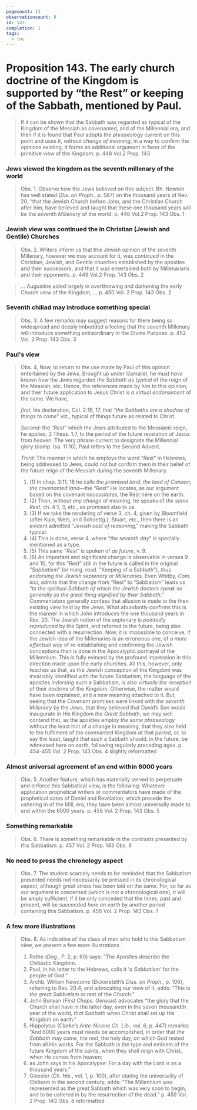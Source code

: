 ```yaml
---
pagecount: 13
observationcount: 8
id: 143
completion: 1
tags:
  - toc
---
```

# Proposition 143. The early church doctrine of the Kingdom is supported by “the Rest” or keeping of the Sabbath, mentioned by Paul.

>If it can be shown that the Sabbath was regarded as typical of the Kingdom of the Messiah as covenanted, and of the Millennial era, and then if it is found that Paul adopts the phraseology current on this point and uses it, *without change of meaning*, in a way to confirm the opinions existing, it forms an additional argument in favor of the primitive view of the Kingdom.
>p. 448 Vol.2 Prop. 143
### Jews viewed the kingdom as the seventh millenary of the world
>Obs. 1. Observe how the Jews believed on this subject. Bh. Newton has well stated (*Dis. on Proph.*, p. 587) on the thousand years of Rev. 20, “that the Jewish Church before John, and the Christian Church after him, have believed and taught that these one thousand years will be the *seventh Millenary* of the world.
>p. 448 Vol.2 Prop. 143 Obs. 1
### Jewish view was continued the in Christian (Jewish and Gentile) Churches
>Obs. 2. Writers inform us that this Jewish opinion of the seventh Millenary, however we may account for it, was *continued* in the Christian, Jewish, and Gentile churches established by the apostles and their successors, and that it was entertained *both* by Millenarians and their opponents.
>p. 449 Vol.2 Prop. 143 Obs. 2

>... Augustine aided largely in overthrowing and darkening the early Church view of the Kingdom, ...
>p. 450 Vol. 2 Prop. 143 Obs. 2 
### Seventh chiliad may introduce something special
>Obs. 3. A few remarks may suggest reasons for there being so widespread and deeply imbedded a feeling that the seventh Millenary will introduce something extraordinary in the Divine Purpose.
>p. 452 Vol. 2 Prop. 143 Obs. 3
### Paul's view
>Obs. 4, Now, to return to the use made by Paul of this opinion entertained by the Jews. Brought up under Gamaliel, he *must have known how* the Jews regarded *the Sabbath as typical* of the reign of the Messiah, etc. Hence, the references made by him to this opinion, and their future application to Jesus Christ is *a virtual endorsement* of the same. We have, 
>
>*first*, his declaration, Col. 2:16, 17, that “*the Sabbaths are a shadow of things to come*” viz., typical of things future as related to Christ. 
>
>*Second*: the “*Rest*” which the Jews attributed to the Messianic reign, he applies, 2 Thess. 1:7, to the period of the future revelation of Jesus from heaven. The very phrase current to designate the Millennial glory (comp. Isa. 11:10), Paul refers to the Second Advent. 
>
>*Third*: The manner in which he employs the word “*Rest*” in Hebrews, being addressed to Jews, could not but confirm them in their belief of the future reign of the Messiah during the seventh Millenary. 
>1. (1) In chap. 3:11, 18 he calls *the promised land, the land of Canaan, the covenanted land*—the “*Rest*” He locates, as our argument based on the covenant *necessitates*, the Rest here on the earth. 
>2. (2) Then, without *any change* of meaning, he speaks of *the same Rest*, ch. 4:1, 3, etc., as promised also to us. 
>3. (3) If we take the rendering of verse 3, ch. 4, given by Bloomfield (after Kuin, Wets, and Schoettg.), Stuart, etc., then there is an evident admitted “*Jewish cast of reasoning*,” making the Sabbath typical. 
>4. (4) This is done, verse 4, where “*the seventh day*” is specially mentioned as a type. 
>5. (5) This same “*Rest*” is spoken of *as future*, v. 9. 
>6. (6) An important and significant change is observable in verses 9 and 10, for this “*Rest*” still in the future is called in the original “*Sabbatism*” (or marg. read. “Keeping of a Sabbath”), *thus endorsing the Jewish septenary or Millenaries*. Even Whitby, *Com. loci*, admits that the change from “Rest” to “Sabbatism” leads us “*to the spiritual Sabbath of which the Jewish doctors speak so generally as the great thing signified by their Sabbath*.” Commentators generally confess that allusion is made to the then existing view held by the Jews. What abundantly confirms this is the manner in which John introduces the one thousand years in Rev. 20. The Jewish notion of the septenary is *pointedly reproduced* by the Spirit, and referred to the future, being also connected with a resurrection. Now, it is impossible to conceive, if the Jewish idea of the Millenaries is an erroneous one, of *a more effectual way* of re-establishing and confirming the Jewish conceptions than is done in the Apocalyptic portrayal of the Millennium. This is fully evinced by the profound impression in this direction made upon the early churches. All this, however, only teaches us that, as the Jewish conception of the Kingdom was invariably identified with the future Sabbatism, the language of the apostles *indorsing* such a Sabbatism, is also *virtually the reception* of their doctrine of the Kingdom. Otherwise, the matter would have been explained, and a new meaning attached to it. But, seeing that the Covenant promises were linked with *the seventh Millenary* by the Jews, that they believed that David’s Son would inaugurate in His Kingdom *the Great Sabbath*, we may well contend that, as the apostles employ *the same phraseology* without the least hint of a change in meaning, that they also held to the fulfilment of the covenanted Kingdom *at that period*, or, to say the least, taught that such a Sabbath should, in the future, be witnessed here on earth, following regularly preceding ages.
>p. 454-455 Vol. 2 Prop. 143 Obs. 4 slightly reformatted
### Almost universal agreement of an end within 6000 years
>Obs. 5. Another feature, which has materially served to perpetuate and enforce this Sabbatical view, is the following: Whatever application prophetical writers or commentators have made of the prophetical dates of Daniel and Revelation, which precede the ushering in of the Mill, era, they have been almost universally made to end within the 6000 years.
>p. 456 Vol. 2 Prop. 143 Obs. 5
### Something remarkable
>Obs. 6. There is something remarkable in the contrasts presented by this Sabbatism.
>p. 457 Vol. 2 Prop. 143 Obs. 6
### No need to press the chronology aspect
>Obs. 7. The student scarcely needs to be reminded that the Sabbatism presented needs not necessarily be pressed in its chronological aspect, although great stress has been laid on the same. For, so far as *our* argument is concerned (which is not a chronological one), it will be amply sufficient, if it be only conceded that the times, past and present, will be succeeded *here on earth* by another period containing this Sabbatism.
>p. 458 Vol. 2 Prop. 143 Obs. 7
### A few more illustrations
>Obs. 8. As indicative of the class of men who hold to this Sabbatism view, we present a few more illustrations. 
>1. Rothe (*Dog.*, P. 2, p. 60) says: “The Apostles describe the Chiliastic Kingdom. 
>2. Paul, in his letter to the Hebrews, calls it ‘*a Sabbatism*’ for the people of God.” 
>3. Archb. William Newcome (Bickersteth’s *Diss. on Proph.*, p. 106), referring to Rev. 20:4, and advocating our view of it, adds: “This is *the great Sabbatism* or rest of the Church.” 
>4. John Bunyan (*First Chaps. Genesis*) advocates “the glory that the Church shall have in the latter day, even in the seven thousandth year of the world, *that Sabbath* when Christ shall set up His Kingdom on earth.” 
>5. Hippolytus (Clarke’s *Ante-Nicene Ch. Lib.*, vol. 6, p. 447) remarks: “And 6000 years must needs be accomplished, in order that *the Sabbath* may come, the rest, the holy day, on which God rested from all His works. For the Sabbath is the type and emblem of the future Kingdom of the saints, when they shall reign with Christ, when He comes from heaven; 
>6. as John says in his Apocalypse: For a day with the Lord is as a thousand years.” 
>7. Gieseler (*Ch. His.*, vol. 1, p. 100), after stating the universality of Chiliasm in the second century, adds: “The Millennium was represented as the great Sabbath which was very soon to begin, and to be ushered in by the resurrection of the dead.”
>p. 459 Vol. 2 Prop. 143 Obs. 8 reformatted




